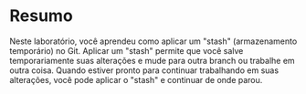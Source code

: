 # Resumo

Neste laboratório, você aprendeu como aplicar um "stash" (armazenamento temporário) no Git. Aplicar um "stash" permite que você salve temporariamente suas alterações e mude para outra branch ou trabalhe em outra coisa. Quando estiver pronto para continuar trabalhando em suas alterações, você pode aplicar o "stash" e continuar de onde parou.
